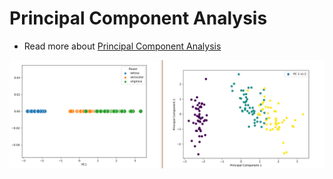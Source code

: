 # Principal Component Analysis
- Read more about [Principal Component Analysis](https://en.wikipedia.org/wiki/Principal_component_analysis)

![Show 16 image](out.png)
